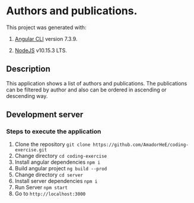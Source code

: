# Authors and publications.

This project was generated with: 
1. [Angular CLI](https://github.com/angular/angular-cli) version 7.3.9.

2. [NodeJS](https://nodejs.org/ja/blog/release/v10.15.3/) v10.15.3 LTS.

## Description


This application shows a list of authors and publications.
The publications can be filtered by author and also can be ordered in ascending or descending way.

## Development server

### Steps to execute the application

1. Clone the repository `git clone https://github.com/AmadorHeE/coding-exercise.git`
2. Change directory `cd coding-exercise`
3. Install angular dependencies `npm i`
4. Build angular project `ng build --prod`
5. Change directory `cd server`
6. Install server dependencies `npm i`
7. Run Server `npm start`
8. Go to `http://localhost:3000`
